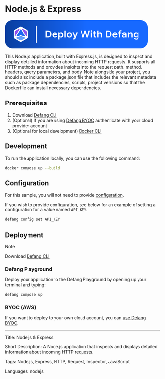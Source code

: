 # Node.js & Express

[![1-click-deploy](https://raw.githubusercontent.com/DefangLabs/defang-assets/main/Logos/Buttons/SVG/deploy-with-defang.svg)](https://portal.defang.dev/redirect?url=https%3A%2F%2Fgithub.com%2Fnew%3Ftemplate_name%3Dsample-nodejs-express-template%26template_owner%3DDefangSamples)

This Node.js application, built with Express.js, is designed to inspect and display detailed information about incoming HTTP requests. It supports all HTTP methods and provides insights into the request path, method, headers, query parameters, and body. Note alongside your project, you should also include a package.json file that includes the relevant metadata such as package dependencies, scripts, project verrsions so that the Dockerfile can install necessary dependencies.

## Prerequisites

1. Download [Defang CLI](https://github.com/DefangLabs/defang)
2. (Optional) If you are using [Defang BYOC](https://docs.defang.io/docs/concepts/defang-byoc) authenticate with your cloud provider account
3. (Optional for local development) [Docker CLI](https://docs.docker.com/engine/install/)

## Development

To run the application locally, you can use the following command:

```bash
docker compose up --build
```

## Configuration

For this sample, you will not need to provide [configuration](https://docs.defang.io/docs/concepts/configuration). 

If you wish to provide configuration, see below for an example of setting a configuration for a value named `API_KEY`.

```bash
defang config set API_KEY
```

## Deployment

> [!NOTE]
> Download [Defang CLI](https://github.com/DefangLabs/defang)

### Defang Playground

Deploy your application to the Defang Playground by opening up your terminal and typing:
```bash
defang compose up
```

### BYOC (AWS)

If you want to deploy to your own cloud account, you can [use Defang BYOC](https://docs.defang.io/docs/tutorials/deploy-to-your-cloud).


---

Title: Node.js & Express

Short Description: A Node.js application that inspects and displays detailed information about incoming HTTP requests.

Tags: Node.js, Express, HTTP, Request, Inspector, JavaScript

Languages: nodejs
